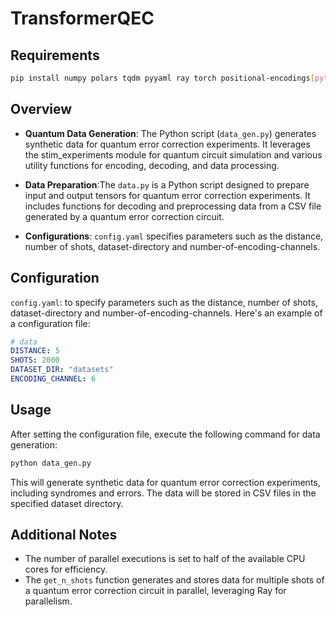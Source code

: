 # TransformerQEC

## Requirements

```bash
pip install numpy polars tqdm pyyaml ray torch positional-encodings[pytorch]
```

## Overview

 - **Quantum Data Generation**: The Python script (`data_gen.py`) generates synthetic data for quantum error correction experiments. It leverages the stim_experiments module for quantum circuit simulation and various utility functions for encoding, decoding, and data processing.

 - **Data Preparation**:The `data.py` is a Python script designed to prepare input and output tensors for quantum error correction experiments. It includes functions for decoding and preprocessing data from a CSV file generated by a quantum error correction circuit.

- **Configurations**: `config.yaml` specifies parameters such as the distance, number of shots, dataset-directory and number-of-encoding-channels.

## Configuration

`config.yaml`: to specify parameters such as the distance, number of shots, dataset-directory and number-of-encoding-channels. Here's an example of a configuration file:

```yaml
# data
DISTANCE: 5
SHOTS: 2000
DATASET_DIR: "datasets"
ENCODING_CHANNEL: 6
```

## Usage

After setting the configuration file, execute the following command for data generation:

```python
python data_gen.py
```
This will generate synthetic data for quantum error correction experiments, including syndromes and errors. The data will be stored in CSV files in the specified dataset directory.

## Additional Notes

- The number of parallel executions is set to half of the available CPU cores for efficiency.
- The `get_n_shots` function generates and stores data for multiple shots of a quantum error correction circuit in parallel, leveraging Ray for parallelism.